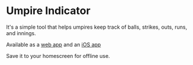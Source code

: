 # Umpire Indicator

It's a simple tool that helps umpires keep track of balls, strikes, outs, runs, and innings.

Available as a [web app](http://stutrek.github.io/umpire-indicator) and an [iOS app](https://itunes.apple.com/us/app/ump-indicator/id914302169?mt=8)

Save it to your homescreen for offline use.
